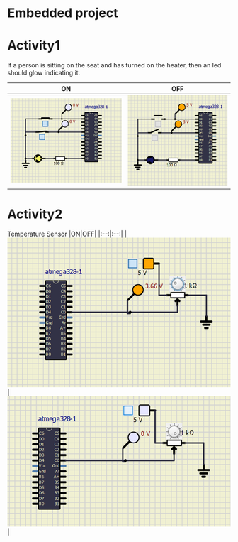 # Embedded project 
# Activity1 
If a person is sitting on the seat and has turned on the heater, then an led should glow indicating it.

|ON|OFF|
|:--:|:--:|
|![ON](https://github.com/Chinnam-Narendra-Prasad/embbeded_project/blob/main/simulation/Seat%20Sensor%20On%20%26%20Heater%20Sensor%20On.png)|![OFF](https://github.com/Chinnam-Narendra-Prasad/embbeded_project/blob/main/simulation/Seat%20Sensor%20Off%20%20%26%20heater%20Sensor%20off.png)|

# Activity2
Temperature Sensor
|ON|OFF|
|:--:|:--:|
|![ON](https://github.com/Chinnam-Narendra-Prasad/embbeded_project/blob/main/simulation/temp%20ON.png)|![OFF](https://github.com/Chinnam-Narendra-Prasad/embbeded_project/blob/main/simulation/temp%20OFF.png)|
